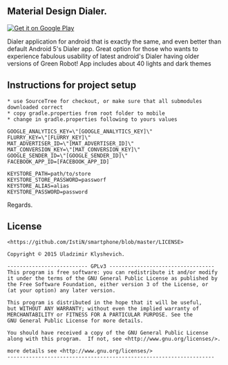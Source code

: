 ## Material Design Dialer.

[![Get it on Google Play](https://developer.android.com/images/brand/en_generic_rgb_wo_45.png)](https://play.google.com/store/apps/details?id=mobi.wrt.android.smartcontacts.pro)

Dialer application for android that is exactly the same, and even better than default Android 5's Dialer app.
Great option for those who wants to experience fabulous usability of latest android's Dialer having older versions of Green Robot!
App includes about 40 lights and dark themes

## Instructions for project setup

    * use SourceTree for checkout, or make sure that all submodules downloaded correct
    * copy gradle.properties from root folder to mobile
    * change in gradle.properties following to yours values

    GOOGLE_ANALYTICS_KEY=\"[GOOGLE_ANALYTICS_KEY]\"
    FLURRY_KEY=\"[FLURRY_KEY]\"
    MAT_ADVERTISER_ID=\"[MAT_ADVERTISER_ID]\"
    MAT_CONVERSION_KEY=\"[MAT_CONVERSION_KEY]\"
    GOOGLE_SENDER_ID=\"[GOOGLE_SENDER_ID]\"
    FACEBOOK_APP_ID=[FACEBOOK_APP_ID]

    KEYSTORE_PATH=path/to/store
    KEYSTORE_STORE_PASSWORD=passworf
    KEYSTORE_ALIAS=alias
    KEYSTORE_PASSWORD=password


Regards.

## License

    <https://github.com/IstiN/smartphone/blob/master/LICENSE>

    Copyright © 2015 Uladzimir Klyshevich.

    -------------------------- GPLv3 ----------------------------------
    This program is free software: you can redistribute it and/or modify
    it under the terms of the GNU General Public License as published by
    the Free Software Foundation, either version 3 of the License, or
    (at your option) any later version.

    This program is distributed in the hope that it will be useful,
    but WITHOUT ANY WARRANTY; without even the implied warranty of
    MERCHANTABILITY or FITNESS FOR A PARTICULAR PURPOSE. See the
    GNU General Public License for more details.

    You should have received a copy of the GNU General Public License
    along with this program.  If not, see <http://www.gnu.org/licenses/>.

    more details see <http://www.gnu.org/licenses/>
    -------------------------------------------------------------------


